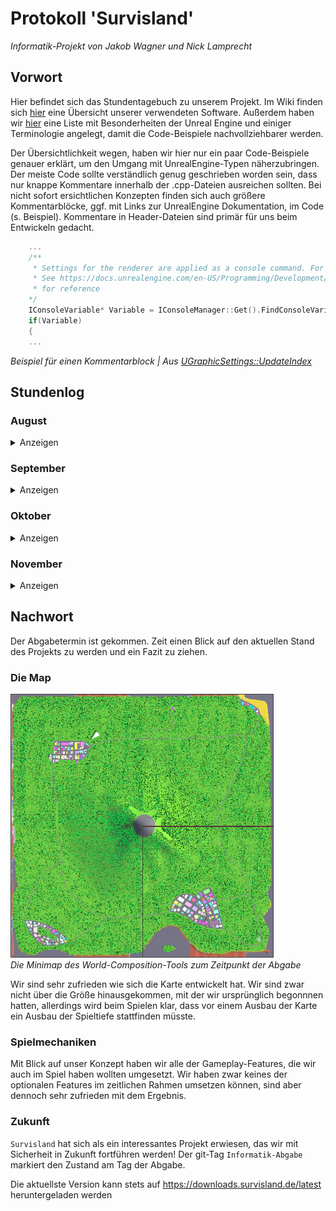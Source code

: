 # Protokoll 'Survisland'

*Informatik-Projekt von Jakob Wagner und Nick Lamprecht*

## Vorwort

Hier befindet sich das Stundentagebuch zu unserem Projekt.
Im Wiki finden sich [hier](https://gitlab.com/f2p-entertainment/other/informatik-projekte/informatik-projekt-1/wikis/Technische-Umsetzung) eine Übersicht unserer verwendeten Software.
Außerdem haben wir [hier](https://gitlab.com/f2p-entertainment/other/informatik-projekte/survisland/survisland/wikis/Terminologie-und-Erkl%C3%A4rungen) eine Liste mit Besonderheiten der Unreal Engine und einiger Terminologie angelegt, damit die Code-Beispiele nachvollziehbarer werden.

Der Übersichtlichkeit wegen, haben wir hier nur ein paar Code-Beispiele genauer erklärt, um den Umgang mit UnrealEngine-Typen näherzubringen. Der meiste Code sollte verständlich genug geschrieben worden sein, dass nur knappe Kommentare innerhalb der .cpp-Dateien ausreichen sollten. Bei nicht sofort ersichtlichen Konzepten finden sich auch größere Kommentarblöcke, ggf. mit Links zur UnrealEngine Dokumentation, im Code (s. Beispiel). Kommentare in Header-Dateien sind primär für uns beim Entwickeln gedacht.

```c++
    ...
    /**
     * Settings for the renderer are applied as a console command. For this we get the current value and modify it
     * See https://docs.unrealengine.com/en-US/Programming/Development/Tools/ConsoleManager/index.html
     * for reference
    */
    IConsoleVariable* Variable = IConsoleManager::Get().FindConsoleVariable(*VariableName);
    if(Variable)
    {
    ...
```
*Beispiel für einen Kommentarblock | Aus [UGraphicSettings::UpdateIndex](https://gitlab.com/f2p-entertainment/other/informatik-projekte/informatik-projekt-1/blob/master/Source/Survisland/UI/GraphicSettings.cpp#L6)*

## Stundenlog

### August
<details>

<summary>Anzeigen</summary>

**13.August:**   
Zu Beginn haben wir uns erst einige Projekter der vergangenen Kurse angesehen. Anschließend haben wir diskutiert was für ein Projekt wir uns vorstellen könnten. Schlußendlich haben wir uns für ein Spiel, das in der UnrealEngine 4 erstellt werden soll, entschieden.

**14.August:**   
Als ersten Schritt haben wir das Repository auf Gitlab.com erstellt und dieses Protokoll angelegt.
Außerdem haben wir das eigentliche Projekt in der Unreal Engine erstellt und konfiguriert und zum Repository hinzugefügt.
Da die Blueprints und sonstige Inhalte der UnrealEngine als Binärdateien vorhanden sind, und man diese aufgrund seiner Funktionsweise nur schlecht mit git verwalten kann, verwenden wir die git-Erweiterung git LFS, die anstatt den großen Dateien selber, die es an einem separaten Ort speichert, nur eine Art von Textdatei ins Repository hinzufügt, die speichert um welche Version der Datei es sich handelt.

```
version https://git-lfs.github.com/spec/v1
oid sha256:8f8af25d267b4ee25437c6a993c8153a783364510835e777fadc5519cb267def
size 28114094
```
*Beispiel LFS-Pointer*

In der `.gitattributes` befindet sich die LFS-Konfiguration.

```
*.uasset filter=lfs diff=lfs merge=lfs -text
*.umap filter=lfs diff=lfs merge=lfs -text
*.mp4 filter=lfs diff=lfs merge=lfs -text
```
*Unsere [`.gitattributes`](https://gitlab.com/f2p-entertainment/other/informatik-projekte/survisland/survisland/blob/master/.gitattributes)*

Zusätzlich haben wir eine [modifizierte Version](https://gitlab.com/f2p-entertainment/other/informatik-projekte/informatik-projekt-1/blob/master/.gitignore) der [gängigen `.gitignore`](https://github.com/github/gitignore/blob/master/UnrealEngine.gitignore) für UnrealEngine-Projekte angelegt. Diese verhindert, dass aus Versehen ungewollte Dateien im Repository landen. Dies wäre zwar auch durch eine lokale Konfiguration des git-Clients möglich, allerdings wird die `.gitignore` ins Repository selbst hinzugefügt und so steht somit allen Nutzern des Repositories die  richtige Konfiguration zur Verfügung.

**15.August**   
Damit wir nicht ohne Plan und Ziel mit dem Arbeiten anfangen, haben wir begonnen ein recht einfach formuliertes Konzept zu formulieren. Wir haben dabei auch nach Features und Funktionen sortiert, die unser Spiel haben sollte, und welche, die es nur haben sollte. Letztere würden wir nur versuchen umzusetzen, wenn dazu noch Zeit wäre.

Wir haben uns also für ein Survival-Game entschieden, das sowohl in der Third- als auch First-Person-Sicht spielbar sein soll. Das vollständige Konzept ist hier zu finden: [Konzept.md](Konzept.md).
Genauere Hintergrundgedanken zu einigen Punkten sind im [Wiki](https://gitlab.com/f2p-entertainment/other/informatik-projekte/informatik-projekt-1/wikis/Konzepterkl%C3%A4rung) zu finden.


**20.August**    
Um nun mit dem Arbeiten zu Beginnen haben wir erst die [benötigten Anwendungen](https://gitlab.com/f2p-entertainment/other/informatik-projekte/informatik-projekt-1/wikis/Technische-Umsetzung) installiert und anschließend einige, noch leere, Basisklassen angelegt und die Map 'World' erstellt.
Darüberhinaus haben wir für Survisland eine eigene Log-Kategorie angelegt, die es uns vereinfachen soll, unseren Code zu debuggen.
Wir haben sie in der Hauptdatei unseres Survisland-Moduls erstellt, also der `Survisland.h` bzw. `Survisland.cpp`.
```c++
#pragma once

#include "CoreMinimal.h"

/** 'Survisland' is the name of the category, 'Log' the default verbosity and 'All' is the level of
 *  verbosity that will actually be compiled
 *  See https://docs.unrealengine.com/en-US/API/Runtime/Core/Logging/FLogCategoryBase/index.html
 *  and https://docs.unrealengine.com/en-US/API/Runtime/Core/Logging/ELogVerbosity__Type/index.html
 *  for reference */
DECLARE_LOG_CATEGORY_EXTERN(Survisland, Log, All);
```
*[Survisland.h](https://gitlab.com/f2p-entertainment/other/informatik-projekte/informatik-projekt-1/blob/master/Source/Survisland/Survisland.h)*

```c++
#include "Survisland.h"
 [...]
DEFINE_LOG_CATEGORY(Survisland);
```
*[Survisland.cpp](https://gitlab.com/f2p-entertainment/other/informatik-projekte/informatik-projekt-1/blob/master/Source/Survisland/Survisland.cpp)*

Wie in Standard-C++ wird in der `.h` deklariert und in der `.cpp` definiert.  
Nun können wir in jeder Klasse, die die `Survisland.h` importiert, wie folgt einen Eintrag im Log mit unserer eigenen Kategorie erstellen:
```c+++
 UE_LOG(Survisland, Log, TEXT("Text mit String Variable: %s"), *FString("Beispiel"));
```
Das sieht dann so aus:  
![](images/survislandlog.png)  
*Ausschnitt aus dem Output Log-Fenster der Engine*   

**21. August**   
Heute haben wir uns eine Klasse erstellt, die einige nützliche Funktionen für Blueprints enthält, die `Survisland Blueprint Function Library` - kurz [`SurvislandBFL`](https://gitlab.com/f2p-entertainment/other/informatik-projekte/survisland/survisland/blob/master/Source/Survisland/SurvislandBFL.h).
So haben wir zum Beispiel eine Funktion, die uns erlaubt unsere `Survisland`-Log-Kategorie innerhalb von Blueprints zu verwenden.
Außerdem haben wir Funktionen erstellt, die uns häufige Aufrufe erleichtern.

![](images/blueprintcomparison.png)   
*Die normale Prozeduren (oben) und über unsere Funktionen (unten)*   

**22. August**    
Heute haben wir mit der Ausgestaltung der Map begonnen. Wir verwenden das Landscape-Tool der UnrealEngine um das Gelände der Karte zu gestalten.
Mit diesem Tool können wir mit wenigen Mausklicks ein großes Terrain erstellen bzw. verändern.

![](images/landscape.gif)   
*Das Landscape-Tool im Einsatz*   

Außerdem verwenden wir die [World-Composition-Tool](https://docs.unrealengine.com/en-US/Engine/LevelStreaming/WorldBrowser/index.html) der Engine. Mit diesem Tool lassen sich besser größere Spielwelten erstellen, da die eigentlichen Objekte in kleinere Level verteilt werden, die dann dynamisch geladen werden, wenn sich der Spieler in der Nähe befindet.

Auch das vorher erstellte Landscape wird geteilt. In unserem Fall teilen wir die Insel in 4 große Kacheln, die das Terrain und weitere Dekoration enthalten. Ein Sublevel enthält die Skybox und einige Lichtquellen.
Außerdem haben wir ein Sublevel für das Wasser des Ozeans angelegt.

**27. August**    
Heute haben wir uns um die Material-Blueprints für unser Projekt gekümmert. Zuerst haben wir ein Material für das Landscape angelegt.   
![](images/landscapematerial.png)   
*Das Landscape-Material*   
Es ist ein sehr simples Material, das lediglich ein paar verschiedene Farben enthält, die unterschiedliche Bodenarten wie Gras, Sand oder Asphalt darstellen sollen.
Mit der LandscapeLayerBlend-Node können wir die Farben im Prinzip übereinanderlegen. Zusätzlich geben wir den Namen an und welche Höhe der Layer haben soll. Dies könnte man auch an Berechnungen knüpfen, uns reicht allerdings das manuelle umstellen der Textur.

![](images/paint.gif)   
*Nun können wir kinderleicht unser Landscape einfärben*   

**28. August**    
Nach unserem Landscape-Material folgen nun die anderen Materials. Um Resourcen zu sparen, wollen wir für unser Projekt jediglich ein einziges Master-Material und anschließend mit Material Instances arbeiten.

![](images/mastermaterial.png)   
*Unser Master-Material*   
Wir haben alle Eigenschaften eines Materials, die wir in unserem Projekt verändern müssen, zu Parametern erklärt. Das erlaubt uns später das Arbeiten mit sowohl festen Material-Instances als auch dynamischen Material-Instances.

**29. August**  
![](images/mainmenu.png)  
*Das Hauptmenü | 'Continue' ist ausgegraut, wenn noch kein Spiel gespeichert wurde*   

Wir haben mit der Implementierung eines UserInterfaces begonnen. Unserem Plan nach soll es ein Hauptmenü geben, dass dem Spieler die Möglichkeit gibt ein neues Spiel zu starten oder ein bestehenden Spielstand fortzusetzen. Außerdem soll es ein Fenster mit einigen Einstellungen geben.
Während des eigentlichen Spielgeschehens soll lediglich eine Anzeige existieren, die den derzeitigen Status des Spielers anzeigt, also die derzeitige Anzahl an Hitpoints, Durst, Hunger und wie viel Gewicht der Spieler mit sich rumträgt. Wir haben zwar noch nicht mit dem Bedürfnissystem begonnen, allerdings werden wir schonmal das Layout erstellen.   
![](images/status.png)    
*Die Status-Anzeige in der linken, unteren Ecke des Bildschirms*   
</details>

### September   
<details>
<summary>Anzeigen</summary>

**11. September**
Heute haben wir uns vollkommen auf den Spieler konzentiert. Wir haben den Kamerawechsel zwischen First- und ThirdPerson-Kamera implementiert und mit dem Bedürfnissystem begonnen.
Anschließend haben wir die Variablen des Bedürfnissystems mit den Werten der Statusleisten verknüpft, sodass diese jetzt dauerhaft aktualisiert werden.


**12. September**   
Heute haben wir ein Tool erstellt, mit dem wir ganz einfach Häuser generieren lassen können.
Dafür verwenden wir hauptsächlich ein InstancedStaticMeshComponent. Der Vorteil von diesen instanzierten Static-Meshes ist, dass alle Instanzen eines `UInstancedStaticMeshComponent` einen einzigen Drawcall teilen, d.h. wir beanspruchen weniger Leistung.  
Darüberhinaus haben wir mithilfe einer dynamischen Material-Instance eine Funktion gebaut, die das generierte Haus in einer zufälligen Farbe tönt, um für etwas Abwechslung zu sorgen.

![](images/stadt.png)   
*Eine kleine Stadt, die mit dem BuildingSpawner erstellt wurde*   

**24. September**  
Nachdem wir bereits unsere Gebäude erstellen können, wollen wir uns nun um die Straßen kümmern.
Wir basieren das Tool auf den [Splines](https://docs.unrealengine.com/en-US/API/Runtime/Engine/Components/USplineComponent/index.html). Das sind im Prinzip Kurven, deren Punkte sich verschieben lassen.
![](images/spline.gif)   
*Beispiel-Spline*   

Mithilfe des [`USplineMeshComponent`](https://docs.unrealengine.com/en-US/API/Runtime/Engine/Components/USplineMeshComponent/index.html) können wir ein StaticMesh so deformieren, dass es sich an die Eigenschaften der Splines anpasst.

![](images/splinemesh.gif)   
*Das fertige RoadTool im Einsatz*   

Die gesamte Funktion ist dabei simpler als sie auf den ersten Blick wirkt:
Für jeden Punkt der Spline wird ein Mesh generiert und der Transform des aktuellen Spline-Punktes auf das Mesh übertragen.

```c++
void AStreet::UpdateMesh()
{
	if(MeshReference)
	{
		// Length of one UStaticMeshComponent
		float Spacing = MeshReference->GetBounds().BoxExtent.X * 2;

		float Remainder;
		int32 NumberOfMeshes = UKismetMathLibrary::FMod(Spline->GetNumberOfSplinePoints(), Spacing, Remainder);
		for(int i = 0; i <= NumberOfMeshes; i++)
		{
			USplineMeshComponent* NewSplineMesh = NewObject<USplineMeshComponent>();
			NewSplineMesh->SetStaticMesh(MeshReference);

			FVector StartPosition = Spline->GetLocationAtDistanceAlongSpline(i*Spacing, ESplineCoordinateSpace::Local);
			FVector EndPosition = Spline->GetLocationAtDistanceAlongSpline(i*Spacing+Spacing, ESplineCoordinateSpace::Local);
			FVector StartTangent;
			FVector EndTangent;
			if(NumberOfMeshes == i)
			{
				StartTangent = Spline->GetLocationAtDistanceAlongSpline(i*Spacing, ESplineCoordinateSpace::Local) * EndTangentLength;
				EndTangent = Spline->GetLocationAtDistanceAlongSpline(i*Spacing+Spacing, ESplineCoordinateSpace::Local) * EndTangentLength;
			}
			else
			{
				StartTangent = Spline->GetLocationAtDistanceAlongSpline(i*Spacing, ESplineCoordinateSpace::Local) * TangentLength;
				EndTangent = Spline->GetLocationAtDistanceAlongSpline(i*Spacing+Spacing, ESplineCoordinateSpace::Local) * TangentLength;
			}
			NewSplineMesh->SetStartAndEnd(StartPosition, StartTangent, EndPosition, EndTangent ,false);
			FVector2D StartScale = FVector2D(Spline->GetScaleAtDistanceAlongSpline(i*Spacing).X, Spline->GetScaleAtDistanceAlongSpline(i*Spacing).Y);
			NewSplineMesh->SetStartScale(StartScale, false);
			FVector2D EndScale = FVector2D(Spline->GetScaleAtDistanceAlongSpline(i*Spacing+Spacing).X, Spline->GetScaleAtDistanceAlongSpline(i*Spacing+Spacing).Y);
			NewSplineMesh->SetEndScale(EndScale, false);
			NewSplineMesh->UpdateMesh();
		}
	}
}
```
*Aus [AStreet](https://gitlab.com/f2p-entertainment/other/informatik-projekte/survisland/survisland/blob/master/Source/Survisland/Decoration/Street.cpp)*   

Zusätzlich haben wir uns noch zwei Funktionen eingebaut, die uns entweder eine neue Instanz des RoadTools am letzten Punkt der Spline spawnt, oder ein von uns ausgewähltes StaticMesh.
Da die Neuberechnung der Spline-Meshes vergleichsweise Resourcenaufwendig ist, kann es bei langen Splines zu Performanceproblemen innerhalb des Editors kommen. Mit unserer SpawnEndActor-Funktion können wir also einfach ein neues RoadTool am Ende der aktuellen Spline spawnen. Da wir mit `GetTransformAtSplinePoint` den Transform des letzten Punktes gleich auf des neue Tool anwenden ist der Anschluss der beiden Meshes zueinander perfekt.

**25. September & 26. September**  
Die restlichen Stunden im September haben wir am Inventar-System gearbeitet und das Datenmodell hinter den Items und dem Inventar angelegt.

</details>

### Oktober
<details>
<summary>Anzeigen</summary>   

**1. Oktober**  
Heute haben wir einen Actor erstellt, der aussieht wie ein Baum. Dafür verwenden wir einfach zwei Static-Meshes, die wir übereinander platzieren. Das eine Mesh ist ein einfacher Zylinder, der den Baumstamm darstellt, das andere ist eine Pyramide, die die Baumkrone darstellt.
Für eine größere Abwechslung sorgt eine zufällige Rotation um die eigene Achse.
```c++
    [...]
    FRotator RandomRotation = UKismetMathLibrary::RandomRotator();
	SetActorRotation(RandomRotation);
    [...]
```
*Zufällige Rotation durch [UKismetMathLibrary::RandomRotator](https://docs.unrealengine.com/en-US/API/Runtime/Engine/Kismet/UKismetMathLibrary/RandomRotator/index.html) | Aus [Tree.cpp](https://gitlab.com/f2p-entertainment/other/informatik-projekte/survisland/survisland/blob/master/Source/Survisland/Decoration/Tree.cpp#L29)*

Darüberhinaus haben wir uns den Baum als sogenannten Foliage-Type konfiguriert. So können wir das [Foliage Tool]() der Engine verwenden, um eine große Anzahl an Bäumen, ähnlich wie beim Verändern oder Färben des Landscapes, zu platzieren.
So können wir die etwa Bäume problemlos auf der ganzen Map verteilen.   
![](images/foliagetool.gif)   
*Das Foliage-Tool im Einsatz*

![](images/trees.png)   
*Bäume auf der Map*

**2. Oktober**

Heute haben wir implementiert, dass der Spieler mit gespawnten Items interagieren kann, bzw. diese zu seinem Inventar hinzufügen kann.

**19. Oktober**

Wir haben ein simples User-Interface erstellt, in dem der Spieler seine Items verwenden kann.

**20. Oktober**

Da der Spieler nun in der Lage ist mit gesammelten Items dem Hunger und Durst entgegenzuwirken, haben wir einen Timer implementiert, der in regelmäßigen Abständen das Sättigungslevel des Spielers senkt.

**Verbleibender Oktober**   
![](images/ai.png)   
*Ein Teil der Logik hinter der KI*   

Den Rest des Oktobers haben wir hauptsächlich an der KI gearbeitet. Die NPCs sind nun schwarze Figuren, die, wie der Spieler auch, mit einem Halbautomatischen Gewehr ausgestattet sind.
Genau wie die Items in der Welt, werden auch die NPCs nach Ablauf eines Timers an zufälligen Orten neu-gespawnt.

Befinden sich die NPCs in einer Stadt, können sie sich entweder dauerhaft in Gebäuden aufhalten, oder durch die Straßen der Region ziehen. NPCs, die entlang einer der Straßen im Wald gespawnt werden, laufen lediglich einige Meter auf und ab.

Beide NPC-Typen verfolgen den Spieler, wenn er in ihre Nähe kommt und vesuchen ihn zu erschießen.
Die Treffer sind dabei komplett zufällig. 

</details>

### November  
<details>

<summary>Anzeigen</summary>

In der Zeit im November bis zur Abgabe haben wir die Karte finalisiert und einige Play-Tests durchgeführt. Darüberhinaus haben wir die Dokumentation erweitert in den letzen Tagen an `survisland.de` gearbeitet.

[Link zur Website](https://survisland.de)

[Link zum Repository](https://gitlab.com/f2p-entertainment/other/informatik-projekte/survisland/survisland.de)

#### Bilder der finalen Map
![](images/map1.png)      
![](images/map2.png)    
![](images/map3.png)     


</details>

## Nachwort

Der Abgabetermin ist gekommen. Zeit einen Blick auf den aktuellen Stand des Projekts zu werden und ein Fazit zu ziehen.

### Die Map

![](images/minimap.png)   
*Die Minimap des World-Composition-Tools zum Zeitpunkt der Abgabe*   

Wir sind sehr zufrieden wie sich die Karte entwickelt hat. Wir sind zwar nicht über die Größe hinausgekommen, mit der wir ursprünglich begonnnen hatten, allerdings wird beim Spielen klar, dass vor einem Ausbau der Karte ein Ausbau der Spieltiefe stattfinden müsste.

### Spielmechaniken

Mit Blick auf unser Konzept haben wir alle der Gameplay-Features, die wir auch im Spiel haben wollten umgesetzt. Wir haben zwar keines der optionalen Features im zeitlichen Rahmen umsetzen können, sind aber dennoch sehr zufrieden mit dem Ergebnis.

### Zukunft

`Survisland` hat sich als ein interessantes Projekt erwiesen, das wir mit Sicherheit in Zukunft fortführen werden! Der git-Tag `Informatik-Abgabe` markiert den Zustand am Tag der Abgabe.

Die aktuellste Version kann stets auf https://downloads.survisland.de/latest heruntergeladen werden